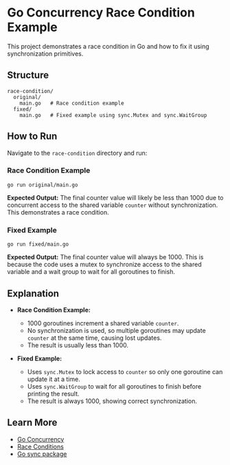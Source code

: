 # Go Concurrency Race Condition Example

This project demonstrates a race condition in Go and how to fix it using synchronization primitives.

## Structure

```
race-condition/
  original/
    main.go   # Race condition example
  fixed/
    main.go   # Fixed example using sync.Mutex and sync.WaitGroup
```

## How to Run

Navigate to the `race-condition` directory and run:

### Race Condition Example
```
go run original/main.go
```
**Expected Output:**
The final counter value will likely be less than 1000 due to concurrent access to the shared variable `counter` without synchronization. This demonstrates a race condition.

### Fixed Example
```
go run fixed/main.go
```
**Expected Output:**
The final counter value will always be 1000. This is because the code uses a mutex to synchronize access to the shared variable and a wait group to wait for all goroutines to finish.

## Explanation

- **Race Condition Example:**
  - 1000 goroutines increment a shared variable `counter`.
  - No synchronization is used, so multiple goroutines may update `counter` at the same time, causing lost updates.
  - The result is usually less than 1000.

- **Fixed Example:**
  - Uses `sync.Mutex` to lock access to `counter` so only one goroutine can update it at a time.
  - Uses `sync.WaitGroup` to wait for all goroutines to finish before printing the result.
  - The result is always 1000, showing correct synchronization.

## Learn More
- [Go Concurrency](https://golang.org/doc/effective_go#concurrency)
- [Race Conditions](https://en.wikipedia.org/wiki/Race_condition)
- [Go sync package](https://pkg.go.dev/sync)

